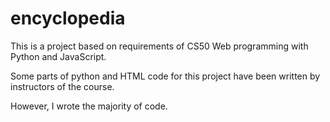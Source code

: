 # encyclopedia

This is a project based on requirements of CS50 Web programming with Python and JavaScript.

Some parts of python and HTML code for this project have been written by instructors of the course.

However, I wrote the majority of code.
